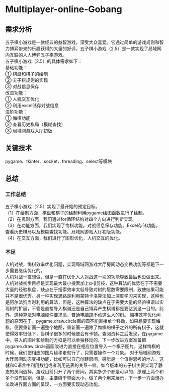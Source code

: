 # Multiplayer-online-Gobang
## 需求分析
五子棋小游戏是一款经典的益智游戏，深受大众喜爱。它通过简单的游戏规则和智力博弈带来的乐趣获得的大量的好评。五子棋小游戏（2.5）是一款实现了局域网内互联的人人博弈五子棋游戏。  
五子棋小游戏（2.5）的具体需求如下：  
基础功能：  
①	棋盘和棋子的绘制  
②	五子棋规则的实现  
③	对战信息保存  
改进功能：  
①	人机交互优化  
②	利用excel储存对战信息  
进阶功能：  
①	悔棋功能  
②	查看历史棋局（模糊查找）  
③	局域网游戏大厅初版  
## 关键技术
pygame、tkinter、socket、threading、select等模块
## 总结
### 工作总结
五子棋小游戏（2.5）实现了最开始的预定目标。  
（1）在绘制方面，棋盘和棋子的绘制利用pygame绘图函数进行了绘制。  
（2）在规则方面，我们通过for循环结构对四个方向进行判断实现。  
（3）在功能方面，我们实现了悔棋功能。对战信息保存功能。Excel存储功能。查看历史棋局以及模糊查找功能。局域网游戏大厅初版功能。  
（4）在交互方面，我们进行了图形优化，人机交互的优化。  
### 不足
人机对战，悔棋效率优化问题，实现局域网游戏大厅房间动态变换功能等都是下一步需要继续优化的。  
人机对战一直想做，但是一直在优化人人对战这一块的功能导致最后也没做出来。人机对战初步目标是实现最大最小搜索加上α-β剪枝，这种算法的优势在于不需要大量的经验棋盘，缺点在于搜索效率太低导致对树的层数需要限制，致使结果可能并不是很优秀。另一种实现思路是利用蒙特卡洛算法加上深度学习来实现，这种也是阿尔法狗当时利用的算法，但是，这种算法的缺点在于需要大量的经验棋谱以实现树的扩展，不管是直接导入棋谱还是自己博弈产生棋谱都是要达到这一目的。此外，这种算法对电脑硬件要求高，普通电脑跑不动这么大的树。
悔棋效率优化问题的原因在于，pygame.draw.circle画的圆不能直接单个移动，如果想要实现悔棋，便要重新画一遍整个地图，重新画一遍除了悔棋的棋子之外的所有棋子，这就使得效率很低下，当棋子很多的时候便会有卡顿。查阅资料之后发现，在pygame中，导入的图片和绘制的方框是可以单独移动的，下一步改进方案准备把pygame.draw.circle画圆改进为直接在相应位置导入一个棋子图片，这样悔棋的时候，我们把相应的图片给移走就行了，只需要操作一个对象。
对于局域网游戏大厅房间动态变换功能，比如可以自己创建房间，感觉是一个值得思考的地方，这就和C语言中利用数组或者利用链表的关系一样。如今版本的五子棋主要实现了静态的房间选择，游戏目前只开了两个房间，其实多少个都是可以的，原理上两个和多个没有区别，但是，主要碍于界面大小，做了两个用来展示，下一步一方面想办法改进界面方面的呈现，一方面要实现动态功能。


